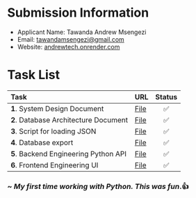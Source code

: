 # Submission Information

- Applicant Name: Tawanda Andrew Msengezi
- Email: tawandamsengezi@gmail.com
- Website: [andrewtech.onrender.com](https://andrewtech.onrender.com)

# Task List
|Task|URL|Status|
|:---|:---|:---:|
|**1**. System Design Document|[File](/written_responses/System%20Design.docx)|✅|
|**2**. Database Architecture Document|[File](/written_responses/1.%20Backend%20Engineering%20-%20Database%20Architecture.docx)|✅|
|**3**. Script for loading JSON|[File](/backend/scripts/index.js)|✅|
|**4**. Database export|[File](/backend/scripts/dbexport.pgsql)|✅|
|**5**. Backend Engineering Python API|[File](backend/app/views/players.py)|✅|
|**6**. Frontend Engineering UI|[File](frontend/src/app/player-summary/player-summary.component.html)|✅|

### ~ *My first time working with Python. This was fun*.👍
